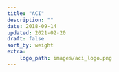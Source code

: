 ```yaml
---
title: "ACI"
description: ""
date: 2018-09-14
updated: 2021-02-20
draft: false
sort_by: weight
extra:
    logo_path: images/aci_logo.png
---
```

